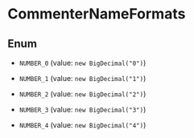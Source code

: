 

# CommenterNameFormats

## Enum


* `NUMBER_0` (value: `new BigDecimal("0")`)

* `NUMBER_1` (value: `new BigDecimal("1")`)

* `NUMBER_2` (value: `new BigDecimal("2")`)

* `NUMBER_3` (value: `new BigDecimal("3")`)

* `NUMBER_4` (value: `new BigDecimal("4")`)



